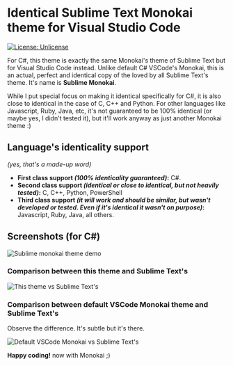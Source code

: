 # Identical Sublime Text Monokai theme for Visual Studio Code

[![License: Unlicense](https://img.shields.io/badge/license-Unlicense-blue.svg)](http://unlicense.org/)

For C#, this theme is exactly the same Monokai's theme of Sublime Text but for Visual Studio Code instead. Unlike default C# VSCode's Monokai, this is an actual, perfect and identical copy of the loved by all Sublime Text's theme. It's name is **Sublime Monokai**.  

While I put special focus on making it identical specifically for C#, it is also close to identical in the case of C, C++ and Python. For other languages like Javascript, Ruby, Java, etc, it's not guaranteed to be 100% identical (or maybe yes, I didn't tested it), but it'll work anyway as just another Monokai theme :)

## Language's identicality support

*(yes, that's a made-up word)*
 
- **First class support *(100% identicality guaranteed)*:** C#.  
- **Second class support *(identical or close to identical, but not heavily tested)*:** C, C++, Python, PowerShell
- **Third class support *(it will work and should be similar, but wasn't developed or tested. Even if it's identical it wasn't on purpose)*:** Javascript, Ruby, Java, all others.

## Screenshots (for C#)

![Sublime monokai theme demo](https://raw.githubusercontent.com/Maximetinu/Sublime-Text-Monokai-theme-for-Visual-Studio-Code/master/screenshots/sublime-monokai-demo.png  "Sublime monokai theme demo")

### Comparison between this theme and Sublime Text's

![This theme vs Sublime Text's](https://raw.githubusercontent.com/Maximetinu/Sublime-Text-Monokai-theme-for-Visual-Studio-Code/master/screenshots/sublime-monokai-vs-sublime-text.png  "This theme vs Sublime Text's")

### Comparison between default VSCode Monokai theme and Sublime Text's

Observe the difference. It's subtle but it's there.

![Default VSCode Monokai vs Sublime Text's](https://raw.githubusercontent.com/Maximetinu/Sublime-Text-Monokai-theme-for-Visual-Studio-Code/master/screenshots/default-monokai-vs-sublime-text.png  "Default VSCode Monokai vs Sublime Text's")

**Happy coding!** now with Monokai ;)
